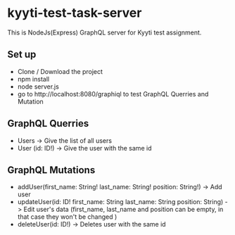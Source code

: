 # kyyti-test-task-server
This is NodeJs(Express) GraphQL server for Kyyti test assignment.

## Set up
- Clone / Download the project
- npm install
- node server.js
- go to http://localhost:8080/graphiql to test GraphQL Querries and Mutation
 
## GraphQL Querries
- Users -> Give the list of all users
- User (id: ID!) -> Give the user with the same id

## GraphQL Mutations
- addUser(first_name: String! last_name: String! position: String!) -> Add user
- updateUser(id: ID! first_name: String last_name: String position: String) -> Edit user's data (first_name, last_name and position can be empty, in that case they won't be changed )
- deleteUser(id: ID!) -> Deletes user with the same id
